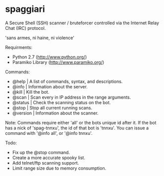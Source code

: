 # spaggiari
A Secure Shell (SSH) scanner / bruteforcer controlled via the Internet Relay Chat (IRC) protocol.

'sans armes, ni haine, ni violence'

Requirments:
 - Python 2.7       (http://www.python.org/)
 - Paramiko Library (http://www.paramiko.org/)
 
Commands:
 - @help      | A list of commands, syntax, and descriptions.
 - @info      | Information about the server.
 - @kill      | Kill the bot.
 - @scan      | Scan every in IP address in the range arguments.
 - @status    | Check the scanning status on the bot.
 - @stop      | Stop all current running scans.
 - @version   | Information about the scanner.

Note: Commands require either 'all' or the bots unique id after it.
If the bot has a nick of 'spag-tnnxu', the id of that bot is 'tnnxu'.
You can issue a command with '@info all', or '@info tnnxu'.
 
 Todo:
- Fix up the @stop command.
- Create a more accurate spooky list.
- Add telnet/ftp scanning support.
- Limit range size due to memory consumption.
